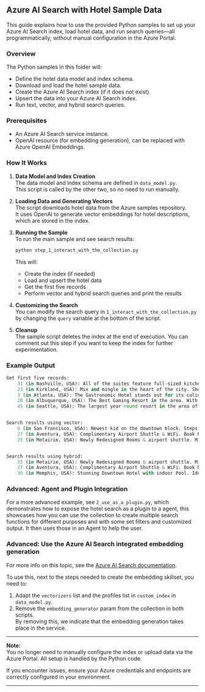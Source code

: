 ## Azure AI Search with Hotel Sample Data

This guide explains how to use the provided Python samples to set up your Azure AI Search index, load hotel data, and run search queries—all programmatically, without manual configuration in the Azure Portal.

### Overview

The Python samples in this folder will:

- Define the hotel data model and index schema.
- Download and load the hotel sample data.
- Create the Azure AI Search index (if it does not exist).
- Upsert the data into your Azure AI Search index.
- Run text, vector, and hybrid search queries.

### Prerequisites

- An Azure AI Search service instance.
- OpenAI resource (for embedding generation), can be replaced with Azure OpenAI Embeddings.

### How It Works

1. **Data Model and Index Creation**  
   The data model and index schema are defined in `data_model.py`.  
   This script is called by the other two, so no need to run manually.

2. **Loading Data and Generating Vectors**  
   The script downloads hotel data from the Azure samples repository.  
   It uses OpenAI to generate vector embeddings for hotel descriptions, which are stored in the index.

3. **Running the Sample**  
   To run the main sample and see search results:

   ```bash
   python step_1_interact_with_the_collection.py
   ```

   This will:
   - Create the index (if needed)
   - Load and upsert the hotel data
   - Get the first five records
   - Perform vector and hybrid search queries and print the results

4. **Customizing the Search**  
   You can modify the search query in `1_interact_with_the_collection.py` by changing the `query` variable at the bottom of the script.

5. **Cleanup**  
   The sample script deletes the index at the end of execution. You can comment out this step if you want to keep the index for further experimentation.

### Example Output

```python
Get first five records: 
    31 (in Nashville, USA): All of the suites feature full-sized kitchens stocked with cookware, separate living and sleeping areas and sofa beds. Some of the larger rooms have fireplaces and patios or balconies. Experience real country hospitality in the heart of bustling Nashville. The most vibrant music scene in the world is just outside your front door.
    23 (in Kirkland, USA): Mix and mingle in the heart of the city. Shop and dine, mix and mingle in the heart of downtown, where fab lake views unite with a cheeky design.
    3 (in Atlanta, USA): The Gastronomic Hotel stands out for its culinary excellence under the management of William Dough, who advises on and oversees all of the Hotel’s restaurant services.
    20 (in Albuquerque, USA): The Best Gaming Resort in the area. With elegant rooms & suites, pool, cabanas, spa, brewery & world-class gaming. This is the best place to play, stay & dine.
    45 (in Seattle, USA): The largest year-round resort in the area offering more of everything for your vacation – at the best value! What can you enjoy while at the resort, aside from the mile-long sandy beaches of the lake? Check out our activities sure to excite both young and young-at-heart guests. We have it all, including being named “Property of the Year” and a “Top Ten Resort” by top publications.


Search results using vector: 
    6 (in San Francisco, USA): Newest kid on the downtown block. Steps away from the most popular destinations in downtown, enjoy free WiFi, an indoor rooftop pool & fitness center, 24 Grab'n'Go & drinks at the bar (score: 0.6350645)
    27 (in Aventura, USA): Complimentary Airport Shuttle & WiFi. Book Now and save - Spacious All Suite Hotel, Indoor Outdoor Pool, Fitness Center, Florida Green certified, Complimentary Coffee, HDTV (score: 0.62773544)
    25 (in Metairie, USA): Newly Redesigned Rooms & airport shuttle. Minutes from the airport, enjoy lakeside amenities, a resort-style pool & stylish new guestrooms with Internet TVs. (score: 0.6193533)


Search results using hybrid: 
    25 (in Metairie, USA): Newly Redesigned Rooms & airport shuttle. Minutes from the airport, enjoy lakeside amenities, a resort-style pool & stylish new guestrooms with Internet TVs. (score: 0.03279569745063782)
    27 (in Aventura, USA): Complimentary Airport Shuttle & WiFi. Book Now and save - Spacious All Suite Hotel, Indoor Outdoor Pool, Fitness Center, Florida Green certified, Complimentary Coffee, HDTV (score: 0.032786883413791656)
    36 (in Memphis, USA): Stunning Downtown Hotel with indoor Pool. Ideally located close to theatres, museums and the convention center. Indoor Pool and Sauna and fitness centre. Popular Bar & Restaurant (score: 0.0317460335791111)
```

### Advanced: Agent and Plugin Integration

For a more advanced example, see `2_use_as_a_plugin.py`, which demonstrates how to expose the hotel search as a plugin to a agent, this showcases how you can use the collection to create multiple search functions for different purposes and with some set filters and customized output. It then uses those in an Agent to help the user.

### Advanced: Use the Azure AI Search integrated embedding generation

For more info on this topic, see the [Azure AI Search documentation](https://learn.microsoft.com/en-us/azure/search/search-how-to-integrated-vectorization?tabs=prepare-data-storage%2Cprepare-model-aoai).

To use this, next to the steps needed to create the embedding skillset, you need to:

1. Adapt the `vectorizers` list and the profiles list in `custom_index` in `data_model.py`.
1. Remove the `embedding_generator` param from the collection in both scripts.  
    By removing this, we indicate that the embedding generation takes place in the service.

---

**Note:**  
You no longer need to manually configure the index or upload data via the Azure Portal. All setup is handled by the Python code.

If you encounter issues, ensure your Azure credentials and endpoints are correctly configured in your environment.

---
